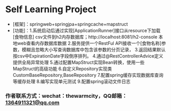 # Self Learning Project

* [框架]：springweb+springjpa+springcache+mapstruct
* [功能]：1.系统启动后通过实现[ApplicationRunner]接口从resource下加载[食物信息]
  csv文件到h2内存数据库；http://localhost:8081/h2-console 本地web查看内存数据库数据
  2.服务提供一个RestFul API接收一个[食物名称]参数，模糊且忽略大小写查询数据库中包含该参数的分页记录，
  3.返回结果默认按csv中ExpirationDate字段倒序排列。
  4.通过@RestControllerAdvice定义提供全局异常处理
  5.通过配置MapStruct实现Bean转换，使用一些MapStruct的高级功能
  6.自定义Repository实现类CustomBaseRepository,BaseRepository
  7.配置spring缓存实现数据库查询等缓存处理
  8.编写实现单元测试
  9.配置spring滚动文件日志

### 作者联系方式：wechat：thewarmcity，QQ邮箱：1364911321@qq.com



